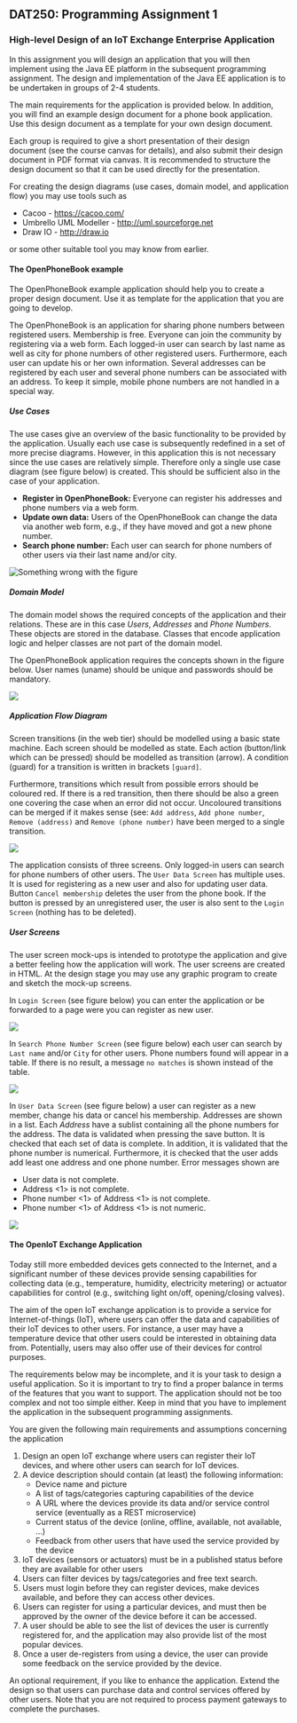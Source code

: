 ## DAT250: Programming Assignment 1

### High-level Design of an IoT Exchange Enterprise Application

In this assignment you will design an application that you will then implement using the Java EE platform in the subsequent programming assignment. The design and implementation of the Java EE application is to be undertaken in groups of 2-4 students.

The main requirements for the application is provided below. In addition, you will find an example design document for a phone book application.  Use this design document as a template for your own design document.

Each group is required to give a short presentation of their design document (see the course canvas for details), and also submit their design document in PDF format via canvas. It is recommended to structure the design document so that it can be used directly for the presentation.

For creating the design diagrams (use cases, domain model, and application flow) you may use tools such as

* Cacoo - https://cacoo.com/
* Umbrello UML Modeller - http://uml.sourceforge.net
* Draw IO - http://draw.io

or some other suitable tool you may know from earlier.

#### The OpenPhoneBook example

The OpenPhoneBook example application should help you to create a proper design document. Use it as template for the application that you are going to develop.

The OpenPhoneBook is an application for sharing phone numbers between registered users. Membership is free. Everyone can join the community by registering via a web form. Each logged-in user can search by last name as well as city for phone numbers of other registered users. Furthermore, each user can update his or her own information. Several addresses can be registered by each user and several phone numbers can be associated with an address. To keep it simple, mobile phone numbers are not handled in a special way.

##### Use Cases

The use cases give an overview of the basic functionality to be provided by the application. Usually each use case is subsequently redefined in a set of more precise diagrams. However, in this application this is not necessary since the use cases are relatively simple. Therefore only a single use case diagram (see figure below) is created. This should be sufficient also in the case of your application.

* **Register in OpenPhoneBook:** Everyone can register his addresses and phone numbers via a web form.
* **Update own data:** Users of the OpenPhoneBook can change the data via another web form, e.g., if they have moved and got a new phone number.
* **Search phone number:** Each user can search for phone numbers of other users via their last name and/or city.

![Something wrong with the figure](assets/usecases.png)

##### Domain Model

The domain model shows the required concepts of the application and their relations. These are in this case *Users*, *Addresses* and *Phone Numbers*. These objects are stored in the database. Classes that encode application logic and helper classes are not part of the domain model.

The OpenPhoneBook application requires the concepts shown in the figure below. User names (uname) should be unique and passwords should be mandatory.

![](assets/domainmodel.png)

##### Application Flow Diagram

Screen transitions (in the web tier) should be modelled using a basic state machine. Each screen should be modelled as state. Each action (button/link which can be pressed) should be modelled as transition (arrow). A condition (guard) for a transition is written in brackets `[guard]`.

Furthermore, transitions which result from possible errors should be coloured red. If there is a red transition, then there should be also a green one covering the case when an error did not occur. Uncoloured transitions can be merged if it makes sense (see: `Add address`, `Add phone number`, `Remove (address)` and `Remove (phone number)` have been merged to a single transition.

![](assets/applicationflow.png)

The application consists of three screens. Only logged-in users can search for phone numbers of other users. The `User Data Screen` has multiple uses. It is used for registering as a new user and also for updating user data. Button  `Cancel membership` deletes the user from the phone book. If the button is pressed by an unregistered user, the user is also sent to the `Login Screen` (nothing has to be deleted).

##### User Screens

The user screen mock-ups is intended to prototype the application and give a better feeling how the application will work. The user screens are created in HTML. At the design stage you may use any graphic program to create and sketch the mock-up screens.

In `Login Screen` (see figure below) you can enter the application or be forwarded to a page were you can register as new user.

![](assets/OpenPhoneBook_S1.png)

In `Search Phone Number Screen` (see figure below) each user can search by `Last name` and/or `City` for other users. Phone numbers found will appear in a table. If there is no result, a message `no matches` is shown instead of the table.

![](assets/OpenPhoneBook_S2.png)

In `User Data Screen` (see figure below) a user can register as a new member, change his data or cancel his membership. Addresses are shown in a list. Each *Address* have a sublist containing all the phone numbers for the address. The data is validated when pressing the save button. It is checked that each set of data is complete. In addition, it is validated that the phone number is numerical. Furthermore, it is checked that the user adds add least one address and one phone number. Error messages shown are

* User data is not complete.
* Address <1> is not complete.
* Phone number <1> of Address <1> is not complete.
* Phone number <1> of Address <1> is not numeric.

![](assets/OpenPhoneBook_S3.png)

#### The OpenIoT Exchange Application

Today still more embedded devices gets connected to the Internet, and a significant number of these devices provide sensing capabilities for collecting data (e.g., temperature, humidity, electricity metering) or actuator capabilities for control (e.g., switching light on/off, opening/closing valves).

The aim of the open IoT exchange application is to provide a service for Internet-of-things (IoT), where users can offer the data and capabilities of their IoT devices to other users. For instance, a user may have a temperature device that other users could be interested in obtaining data from. Potentially, users may also offer use of their devices for control purposes.

The requirements below may be incomplete, and it is your task to design a useful application. So it is important to try to find a proper balance in terms of the features that you want to support. The application should not be too complex and not too simple either. Keep in mind that you have to implement the application in the subsequent programming assignments.

You are given the following main requirements and assumptions concerning the application

1. Design an open IoT exchange where users can register their IoT devices, and where other users can search for IoT devices.
2. A device description should contain (at least) the following information:
    * Device name and picture
    * A list of tags/categories capturing capabilities of the device
    * A URL where the devices provide its data and/or service control service (eventually as a REST microservice)
    * Current status of the device (online, offline, available, not available, ...)
    * Feedback from other users that have used the service provided by the device
3. IoT devices (sensors or actuators) must be in a published status before they are available for other users
4. Users can filter devices by tags/categories and free text search.
5. Users must login before they can register devices, make devices available, and before they can access other devices.
6. Users can register for using a particular devices, and must then be approved by the owner of the device before it can be accessed.
7. A user should be able to see the list of devices the user is currently registered for, and the application may also provide list of the most popular devices.
8. Once a user de-registers from using a device, the user can provide some feedback on the service provided by the device.

An optional requirement, if you like to enhance the application. Extend the design so that users can purchase data and control services offered by other users. Note that you are not required to process payment gateways to complete the purchases.

